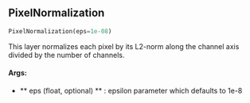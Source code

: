 ## PixelNormalization
```python
PixelNormalization(eps=1e-08)
```
This layer normalizes each pixel by its L2-norm along the channel axis divided by the number of channels.

#### Args:

* ** eps (float, optional) ** :  epsilon parameter which defaults to 1e-8